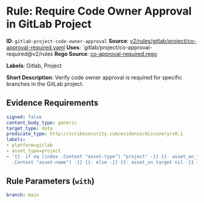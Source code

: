 # Rule: Require Code Owner Approval in GitLab Project

**ID**: `gitlab-project-code-owner-approval`
**Source**: [v2/rules/gitlab/project/co-approval-required.yaml](https://github.com/scribe-public/sample-policies/v2/rules/gitlab/project/co-approval-required.yaml)
**Uses**: `gitlab/project/co-approval-required@v2/rules
**Rego Source**: [co-approval-required.rego](https://github.com/scribe-public/sample-policies/v2/rules/gitlab/project/co-approval-required.rego)

**Labels**: Gitlab, Project

**Short Description**: Verify code owner approval is required for specific branches in the GitLab project.

## Evidence Requirements

```yaml
signed: false
content_body_type: generic
target_type: data
predicate_type: http://scribesecurity.com/evidence/discovery/v0.1
labels:
- platform=gitlab
- asset_type=project
- '{{- if eq (index .Context "asset-type") "project" -}} {{- asset_on_target (index
  .Context "asset-name") -}} {{- else -}} {{- asset_on_target nil -}} {{- end -}}'
```
## Rule Parameters (`with`)

```yaml
branch: main
```
